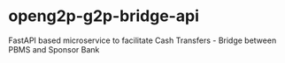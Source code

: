 # openg2p-g2p-bridge-api
FastAPI based microservice to facilitate Cash Transfers - Bridge between PBMS and Sponsor Bank 
